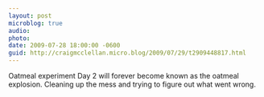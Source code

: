 ```yaml
---
layout: post
microblog: true
audio: 
photo: 
date: 2009-07-28 18:00:00 -0600
guid: http://craigmcclellan.micro.blog/2009/07/29/t2909448817.html
---
```

Oatmeal experiment Day 2 will forever become known as the oatmeal explosion.  Cleaning up the mess and trying to figure out what went wrong.
